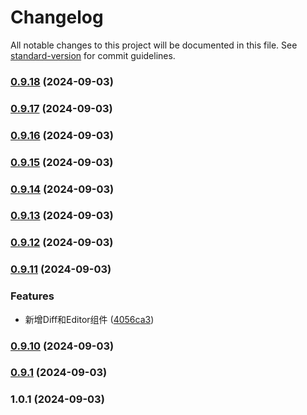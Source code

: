 # Changelog

All notable changes to this project will be documented in this file. See [standard-version](https://github.com/conventional-changelog/standard-version) for commit guidelines.

### [0.9.18](https://github.com/lxjyo/vue-monaco-editor/compare/v0.9.17...v0.9.18) (2024-09-03)

### [0.9.17](https://github.com/lxjyo/vue-monaco-editor/compare/v0.9.16...v0.9.17) (2024-09-03)

### [0.9.16](https://github.com/lxjyo/vue-monaco-editor/compare/v0.9.15...v0.9.16) (2024-09-03)

### [0.9.15](https://github.com/lxjyo/vue-monaco-editor/compare/v0.9.14...v0.9.15) (2024-09-03)

### [0.9.14](https://github.com/lxjyo/vue-monaco-editor/compare/v0.9.13...v0.9.14) (2024-09-03)

### [0.9.13](https://github.com/lxjyo/vue-monaco-editor/compare/v0.9.12...v0.9.13) (2024-09-03)

### [0.9.12](https://github.com/lxjyo/vue-monaco-editor/compare/v0.9.11...v0.9.12) (2024-09-03)

### [0.9.11](https://github.com/lxjyo/vue-monaco-editor/compare/v0.9.10...v0.9.11) (2024-09-03)


### Features

* 新增Diff和Editor组件 ([4056ca3](https://github.com/lxjyo/vue-monaco-editor/commit/4056ca352bf1be9f29b352ff1424f16ec6d6b26a))

### [0.9.10](https://github.com/lxjyo/vue-monaco-editor/compare/v0.9.1...v0.9.10) (2024-09-03)

### [0.9.1](https://github.com/lxjyo/vue-monaco-editor/compare/v1.0.1...v0.9.1) (2024-09-03)

### 1.0.1 (2024-09-03)
